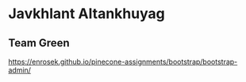 # Javkhlant Altankhuyag

## Team Green

https://enrosek.github.io/pinecone-assignments/bootstrap/bootstrap-admin/
